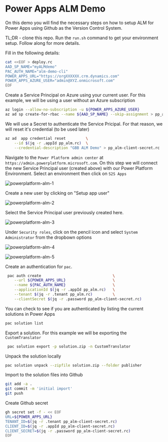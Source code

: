 # Power Apps ALM Demo

On this demo you will find the necessary steps on how to setup ALM for Power Apps using Github as the Version Control System.

TL;DR - clone this repo. Run the `run.sh` command to get your environment setup. Follow along for more details.

Fill in the following details:

```bash
cat <<EOF > deploy.rc
AAD_SP_NAME="myALMdemo"
PAC_AUTH_NAME="alm-demo-cli"
POWER_APPS_URL="https://orgXXXXXX.crm.dynamics.com"
POWER_APPS_AZURE_USER="admin@XYZ.onmicrosoft.com"
EOF
```

Create a Service Principal on Azure using your current user. For this example, we will be using a user without an Azure subscription

```bash
az login --allow-no-subscription -u ${POWER_APPS_AZURE_USER}
az ad sp create-for-rbac --name ${AAD_SP_NAME} --skip-assignment > pp_alm.rc
```

We will use a Secret to authenticate the Service Pricipal. For that reason, we will reset it's credential (to be used later)

```bash
az ad  app credential reset         \
    --id $(jq -r .appId pp_alm.rc)  \
    --credential-description "GBB ALM Demo" > pp_alm-client-secret.rc
```

Navigate to the `Power Platform admin center` at `https://admin.powerplatform.microsoft.com`. On this step we will connect the new Service Principal user (created above) with our Power Platform Environment. Select an environment then click on `S2S Apps`

![powerplatform-alm-1](https://user-images.githubusercontent.com/3240777/151890253-cf8d68c8-858f-4f90-a0d8-2563adddc2ca.png)

Create a new user by clicking on "Setup app user"

![powerplatform-alm-2](https://user-images.githubusercontent.com/3240777/151890339-6c9a8ae9-261c-45a2-8044-90e0bf77ecbc.png)

Select the Service Principal user previously created here.

![powerplatform-alm-3](https://user-images.githubusercontent.com/3240777/151890413-865cf7c8-e1a2-4918-88eb-c90c2d06ec86.png)

Under `Security roles`, click on the pencil icon and select `System Administrator` from the dropbown options

![powerplatform-alm-4](https://user-images.githubusercontent.com/3240777/151890510-2c190b10-880d-4638-89fa-299647396516.png)

![powerplatform-alm-5](https://user-images.githubusercontent.com/3240777/151890525-ef90e87d-57ac-4762-bc44-a985d6eca4f4.png)

Create an authentication for `pac`. 
```bash
 pac auth create                                \
    --url ${POWER_APPS_URL}                     \
    --name ${PAC_AUTH_NAME}                     \
    --applicationId $(jq -r .appId pp_alm.rc)   \
    --tenant $(jq -r .tenant pp_alm.rc)         \
    --clientSecret $(jq -r .password pp_alm-client-secret.rc)
```

You can check to see if you are authenticated by listing the current solutions in Power Apps
```bash
pac solution list
```

Export a solution. For this example we will be exporting the `CustomTranslator`
```bash
 pac solution export -p solution.zip -n CustomTranslator
 ```

Unpack the solution locally
 ```bash
pac solution unpack --zipfile solution.zip --folder publisher
 ```

 Import to the solution files into Github

 ```bash
 git add -a .
 git commit -m 'initial import'
 git push
 ```

Create Github secret

```bash
gh secret set -f - << EOF
URL=${POWER_APPS_URL}
TENANT_ID=$(jq -r .tenant pp_alm-client-secret.rc)
CLIENT_ID=$(jq -r .appId pp_alm-client-secret.rc)
CLIENT_SECRET=$(jq -r .password pp_alm-client-secret.rc)
EOF
```
